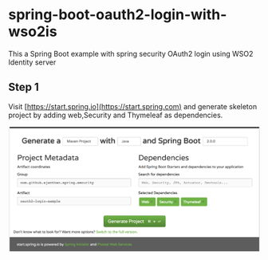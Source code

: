 # spring-boot-oauth2-login-with-wso2is
This a Spring Boot example with spring security OAuth2 login using WSO2 Identity server

## Step 1

Visit [https://start.spring.io](https://start.spring.com) and generate skeleton project by adding web,Security and Thymeleaf as dependencies.

![start.spring.io](images/start-spring-io.png?raw=true "Generate Spring Boot Project")

